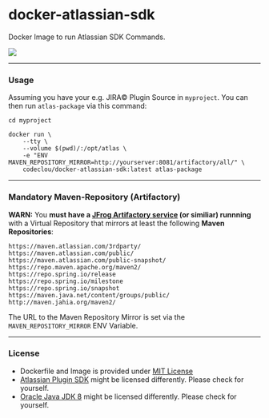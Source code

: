 # docker-atlassian-sdk
Docker Image to run Atlassian SDK Commands.

![](https://codeclou.github.io/doc/docker-warranty.svg?v5)

-----

### Usage

Assuming you have your e.g. JIRA© Plugin Source in `myproject`.
You can then run `atlas-package` via this command:

```
cd myproject

docker run \
    --tty \
    --volume $(pwd)/:/opt/atlas \
    -e "ENV MAVEN_REPOSITORY_MIRROR=http://yourserver:8081/artifactory/all/" \
    codeclou/docker-atlassian-sdk:latest atlas-package
```

-----

### Mandatory Maven-Repository (Artifactory)

**WARN:** You **must have a [JFrog Artifactory service](https://www.jfrog.com/open-source/) (or similiar) runnning** with a Virtual Repository that mirrors at least the following **Maven Repositories**:

```
https://maven.atlassian.com/3rdparty/
https://maven.atlassian.com/public/
https://maven.atlassian.com/public-snapshot/
https://repo.maven.apache.org/maven2/
https://repo.spring.io/release
https://repo.spring.io/milestone
https://repo.spring.io/snapshot
https://maven.java.net/content/groups/public/
http://maven.jahia.org/maven2/
```

The URL to the Maven Repository Mirror is set via the `MAVEN_REPOSITORY_MIRROR` ENV Variable.

-----

### License

  * Dockerfile and Image is provided under [MIT License](https://github.com/codeclou/docker-atlassian-sdk/blob/master/LICENSE.md)
  * [Atlassian Plugin SDK](https://developer.atlassian.com/docs/getting-started/set-up-the-atlassian-plugin-sdk-and-build-a-project) might be licensed differently. Please check for yourself.
  * [Oracle Java JDK 8](http://www.oracle.com/technetwork/java/javase/downloads/jdk8-downloads-2133151.html) might be licensed differently. Please check for yourself.
